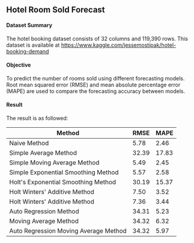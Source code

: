 ## Hotel Room Sold Forecast

#### Dataset Summary

The hotel booking dataset consists of 32 columns and 119,390 rows.
This dataset is available at https://www.kaggle.com/jessemostipak/hotel-booking-demand

#### Objective

To predict the number of rooms sold using different forecasting models.
Root mean squared error (RMSE) and mean absolute percentage error (MAPE) are used to compare the forecasting accuracy between models.

#### Result

The result is as followed:

|Method|RMSE|MAPE|
|-----------|---------|--------|
Naive Method  | 5.78 | 2.46 
Simple Average Method | 32.39 | 17.83
Simple Moving Average Method  | 5.49 |  2.45
Simple Exponential Smoothing Method  | 5.57 |  2.58
Holt's Exponential Smoothing Method | 30.19 | 15.37
Holt Winters' Additive Method  | 7.50  | 3.52
Holt Winters' Additive Method |  7.36 |  3.44
Auto Regression Method | 34.31 |  5.23
Moving Average Method | 34.32  | 6.32
Auto Regression Moving Average Method | 34.32  | 5.97